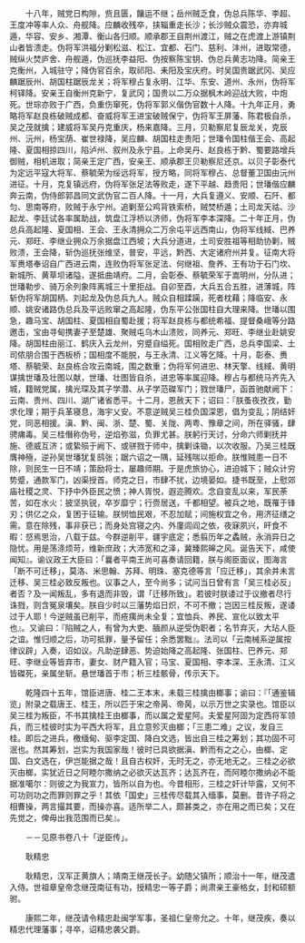 <!-- { "loadSidebar": true } -->

　　十八年，贼党日构隙，赀且匮，饟运不继；岳州贼乏食，伪总兵陈华、李超、王度冲等率人众、舟舰降。应麟收残卒，挟辎重走长沙；长沙贼众震恐，亦弃城遁，华容、安乡、湘潭、衡山各归顺。顺承郡王自荆州渡江，贼之在虎渡上游镇荆山者皆溃走。伪将军洪福分剿松滋、松江、宜都、石门、慈利、沣州，进取常德，贼纵火焚庐舍、舟舰遁，伪巡抚李益阳、伪按察陈宝钥、伪总兵黄志功降。简亲王克衡州，入城驻守；降伪官百余，取祁阳、耒阳及宝庆府。时吴国贵踞武冈、吴应麟踞辰州、胡国柱踞辰龙关；将军穆占复永明、江华、东安、道州、永州，伪将军柯铎降。安亲王自衡州克新宁，复武冈；国贵以二万众据枫木岭迎战大败，中炮死。世琮亦败于广西，负重伤窜死，伪将军郭义偕伪官数十人降。十九年正月，勇略将军赵良栋破贼成都、奋威将军王进宝破贼保宁，伪将军王屏藩、陈君极自杀，吴之茂就擒；建威将军吴丹克重庆，杨来嘉降。三月，贝勒察尼复辰龙关，克辰州、沅州，杨宝荫、崔世禄降，吴应麟、胡国柱走贵阳；世璠令国柱偕王会、高起隆、夏国相掠四川，陷泸州、叙州及永宁县。上命吴丹、赵良栋于黔、蜀要路增兵御贼，相机进取；简亲王定广西，安亲王、顺承郡王贝勒察尼还京。以贝子彰泰代为定远平寇大将军、蔡毓荣为绥远将军，授方略，同将军穆占、总督董卫国由沅州进征。十月，克复镇远府，伪将军张足法等败走，遂下平越、趋贵阳；世璠偕应麟奔云南，伪侍郎郭昌同文武伪官二百人降。十一月，大兵复遵义、安顺、石阡、都匀、思南等府，败贼于永宁州。追剿至公鸡背铁索桥，贼焚桥遁；土司龙天祜、沙起龙、李廷试各率属助战，筑盘江浮桥以济师，伪将军李本深降。二十年正月，伪总兵高起隆、夏国相、王会、王永清拥众二万余屯平远西南山，伪将军线緎、巴养元、郑旺、李继业拥众万余据盘江西坡；大兵分道进，土司安胜祖等相助协剿，贼败溃，王会降，斩伪巡抚张维坚，普安，平远，黔西、大定诸府州并复。征南大将军赉塔奉诏自广西进云南，连败伪将军张足法、何继祖、詹养、王有功于石门坎、新城所、黄草坝诸隘，遂抵曲靖府。二月，会彰泰、蔡毓荣军于嵩明州，分队进；世璠勒步、骑万余列象阵离城三十里拒战。自卯至酉，大兵五合五胜，进薄城，阵斩伪将军胡国柄、刘起龙及伪总兵九人。贼众自相蹂躏，死者枕藉；降临安、永顺、姚安诸路伪总兵及平远败窜之高起隆，伪东平公张国柱自大理来降。世璠以围急，趣马宝、胡国柱、夏国相自蜀赴援；将军赵良栋与都统希福、提督桑峨等分路邀击，宝由寻甸携妻子至楚雄、聚贼屯乌木山溃败，同养元、郑旺、李继业赴姚安降。胡国柱由丽江、鹤庆入云龙州，穷蹙自缢死。国相败走广西，总兵李国梁、土司侬朋合围于西板桥；国相度不能脱，与王永清、江义等乞降。十月，彰泰、赉塔、蔡毓荣、赵良栋合攻云南城，围之数重；伪将军何进忠、林天擎、线緎、黄明谋擒世璠及壮图以献，世璠、壮图皆自杀，进忠等率属迎降。穆占与都统马齐先入城，籍贼党属，擒光琛及其子学潜、从子学范磔军门；戮世璠尸，函首驰献阙下：云南、贵州、四川、湖广诸省悉平。十二月，恩赦天下；诏曰：『朕蚤夜孜孜，勤求化理；期于兵革寝息，海宇乂安。不意逆贼吴三桂负国深恩，倡为变乱；阴结奸党，同恶相援。滇、黔、闽、浙、楚、蜀、关陇、两粤、豫章之间，所在驿骚，肆骋痡毒。吴三桂僭称伪号，逆焰弥滋，负罪尤甚。朕躬行天讨，分命六师剿抚并施、德威互济；或絷殒于阙下、或骈戮于师中，擒剿诛锄，以次收服。乃吴三桂既膺神殛，逆孙吴世璠犹复鸱张；踞六诏之一隅，延残喘以拒命。朕惟贼患一日不除，则民生一日不靖；策励将士，屡趣师期。于是虎旅协心，进迫城下；贼众计穷势蹙，通款军门，凶渠授首。师克之日，市肆不扰，边境晏如。捷书既至，上慰郊庙社稷之灵、下抒中外臣民之愤；神人胥悦，遐迩腾欢。念自变乱以来，军民荼苦，如在水火：披坚执锐，卒岁靡宁；行赍居送，千都相望。被兵之地，既罹于锋刃；供亿之众，复困于征输。朕悯恤民艰，不忍加赋；间施权宜之令，用济征缮之需。意在除残，事非获已；而身处宫寝之内、外廑闾阎之依，夜寐夙兴，旰食不暇：惄焉思治，八载于兹。今群逆削平，疆宇底定；悉翦历年之蟊贼，永消异日之隐忧。用是荡涤烦苛，维新庶政；大沛宽和之泽，冀臻熙皞之风。诞告天下，咸使闻知』。谕议政王大臣曰：「曩者平南王尚可喜奏请回籍，朕与阁臣面议，图海言「断不可迁移」，莫洛、米思翰、苏拜、明珠、塞克德等言「应迁移」，其余并未言迁移、吴三桂必致反叛也。议事之人，至今尚多；试问当日曾有言「吴三桂必反」者否？及一闻叛乱，多有退而非毁，谓「迁移所致」。若彼时朕诿过于议撤者尽行诛戮，则含冤泉壤矣。朕自少时以三藩势焰日炽，不可不撤；岂因三桂反叛，遂诿过于人耶！今逆贼虽已削平，而疮痍尚未全复；宜恤兵、养民、宣化以致太平也』。又谕曰：『陷贼之人，有曾为大吏、腼颜从逆受伪职者；名节弃灭，大玷人臣之谊。惟归顺之后，功可抵罪，量予留任；余悉罢黜』。法司以「云南械系逆属按律议辟」入奏，诏如议。凡助逆肆恶、势迫始降之高起隆、张国柱、巴养元、郑旺、李继业等皆弃市，妻女、财产籍入官；马宝、夏国相、李本深、王永清、江义皆磔死，亲属坐斩。悬世璠首于市；析三桂骸骨，传示天下。

　　乾隆四十五年，馆臣进唐、桂二王本末，未载三桂擒由榔事；谕曰：『「通鉴辑览」附录之载唐王、桂王，所以匹于宋之帝昺、帝昺，以示万世之实录也。馆臣以吴三桂为叛臣，不书其擒桂王由榔事，而以属之爱星阿。夫爱星阿固为定西将军领兵，而三桂彼时实为平西大将军，且立意殄灭由榔；「三患二难」之议，发自三桂。即后之进兵，檄缅甸、驱李定国、降白文选，皆出自三桂之筹划；其功固不可泯也。然其筹划，岂实为我国家哉！彼时已具欲据滇、黔而有之之心，由榔、定国、白文选在，伊岂能据之哉！且自古权奸，无时无之，亦无地无之。三桂之必欲灭由榔，实犹近日之阿睦尔撒纳之必欲灭达瓦齐；达瓦齐在，而阿睦尔撒纳必不能据准噶尔：则彼之为我宣力，皆所以自为也。今昔相形，三桂之奸计毕露，又何不可功则功之而罪则罪之乎！其依「国史」三桂传尽载其入缅事，莫删。昔许子将之相曹操，两言撮其要，而操亦喜。适所举二人，颇甚类之，亦在用之而已矣；又在先觉之，俾毋出我范围而已矣』。

　　－－见原书卷八十「逆臣传」。

　　耿精忠

　　耿精忠，汉军正黄旗人；靖南王继茂长子。幼随父镇所；顺治十一年，继茂遣入侍。世祖章皇帝念继茂南征有功，授精忠一等子爵；尚肃亲王豪格女，封和硕额驸。

　　康熙二年，继茂请令精忠赴闽学军事，圣祖仁皇帝允之。十年，继茂疾，奏以精忠代理藩事；寻卒，诏精忠袭父爵。


